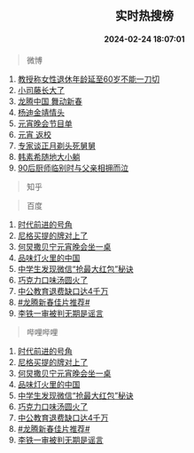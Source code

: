 <div align="center"><h2>实时热搜榜</h2><h4>2024-02-24 18:07:01</h4></div>

> 微博  

1. [教授称女性退休年龄延至60岁不能一刀切](https://s.weibo.com/weibo?q=%23%E6%95%99%E6%8E%88%E7%A7%B0%E5%A5%B3%E6%80%A7%E9%80%80%E4%BC%91%E5%B9%B4%E9%BE%84%E5%BB%B6%E8%87%B360%E5%B2%81%E4%B8%8D%E8%83%BD%E4%B8%80%E5%88%80%E5%88%87%23&t=31&band_rank=1&Refer=top)<br />
2. [小司藤长大了](https://s.weibo.com/weibo?q=%E5%B0%8F%E5%8F%B8%E8%97%A4%E9%95%BF%E5%A4%A7%E4%BA%86&t=31&band_rank=2&Refer=top)<br />
3. [龙腾中国 舞动新春](https://s.weibo.com/weibo?q=%23%E9%BE%99%E8%85%BE%E4%B8%AD%E5%9B%BD%20%E8%88%9E%E5%8A%A8%E6%96%B0%E6%98%A5%23&t=31&band_rank=3&Refer=top)<br />
4. [杨迪金靖情头](https://s.weibo.com/weibo?q=%23%E6%9D%A8%E8%BF%AA%E9%87%91%E9%9D%96%E6%83%85%E5%A4%B4%23&t=31&band_rank=4&Refer=top)<br />
5. [元宵晚会节目单](https://s.weibo.com/weibo?q=%E5%85%83%E5%AE%B5%E6%99%9A%E4%BC%9A%E8%8A%82%E7%9B%AE%E5%8D%95&t=31&band_rank=5&Refer=top)<br />
6. [元宵 返校](https://s.weibo.com/weibo?q=%E5%85%83%E5%AE%B5%20%E8%BF%94%E6%A0%A1&t=31&band_rank=6&Refer=top)<br />
7. [专家谈正月剃头死舅舅](https://s.weibo.com/weibo?q=%23%E4%B8%93%E5%AE%B6%E8%B0%88%E6%AD%A3%E6%9C%88%E5%89%83%E5%A4%B4%E6%AD%BB%E8%88%85%E8%88%85%23&t=31&band_rank=7&Refer=top)<br />
8. [韩素希随地大小躺](https://s.weibo.com/weibo?q=%23%E9%9F%A9%E7%B4%A0%E5%B8%8C%E9%9A%8F%E5%9C%B0%E5%A4%A7%E5%B0%8F%E8%BA%BA%23&t=31&band_rank=8&Refer=top)<br />
9. [90后厨师临别时与父亲相拥而泣](https://s.weibo.com/weibo?q=%2390%E5%90%8E%E5%8E%A8%E5%B8%88%E4%B8%B4%E5%88%AB%E6%97%B6%E4%B8%8E%E7%88%B6%E4%BA%B2%E7%9B%B8%E6%8B%A5%E8%80%8C%E6%B3%A3%23&t=31&band_rank=9&Refer=top)<br />

> 知乎  


> 百度  

1. [时代前进的号角](https://www.baidu.com/s?wd=%E6%97%B6%E4%BB%A3%E5%89%8D%E8%BF%9B%E7%9A%84%E5%8F%B7%E8%A7%92&sa=fyb_news&rsv_dl=fyb_news)<br />
2. [尼格买提的牌对上了](https://www.baidu.com/s?wd=%E5%B0%BC%E6%A0%BC%E4%B9%B0%E6%8F%90%E7%9A%84%E7%89%8C%E5%AF%B9%E4%B8%8A%E4%BA%86&sa=fyb_news&rsv_dl=fyb_news)<br />
3. [何炅撒贝宁元宵晚会坐一桌](https://www.baidu.com/s?wd=%E4%BD%95%E7%82%85%E6%92%92%E8%B4%9D%E5%AE%81%E5%85%83%E5%AE%B5%E6%99%9A%E4%BC%9A%E5%9D%90%E4%B8%80%E6%A1%8C&sa=fyb_news&rsv_dl=fyb_news)<br />
4. [品味灯火里的中国](https://www.baidu.com/s?wd=%E5%93%81%E5%91%B3%E7%81%AF%E7%81%AB%E9%87%8C%E7%9A%84%E4%B8%AD%E5%9B%BD&sa=fyb_news&rsv_dl=fyb_news)<br />
5. [中学生发现微信“抢最大红包”秘诀](https://www.baidu.com/s?wd=%E4%B8%AD%E5%AD%A6%E7%94%9F%E5%8F%91%E7%8E%B0%E5%BE%AE%E4%BF%A1%E2%80%9C%E6%8A%A2%E6%9C%80%E5%A4%A7%E7%BA%A2%E5%8C%85%E2%80%9D%E7%A7%98%E8%AF%80&sa=fyb_news&rsv_dl=fyb_news)<br />
6. [巧克力口味汤圆火了](https://www.baidu.com/s?wd=%E5%B7%A7%E5%85%8B%E5%8A%9B%E5%8F%A3%E5%91%B3%E6%B1%A4%E5%9C%86%E7%81%AB%E4%BA%86&sa=fyb_news&rsv_dl=fyb_news)<br />
7. [中公教育退费缺口达4千万](https://www.baidu.com/s?wd=%E4%B8%AD%E5%85%AC%E6%95%99%E8%82%B2%E9%80%80%E8%B4%B9%E7%BC%BA%E5%8F%A3%E8%BE%BE4%E5%8D%83%E4%B8%87&sa=fyb_news&rsv_dl=fyb_news)<br />
8. [#龙腾新春佳片推荐#](https://www.baidu.com/s?wd=%23%E9%BE%99%E8%85%BE%E6%96%B0%E6%98%A5%E4%BD%B3%E7%89%87%E6%8E%A8%E8%8D%90%23&sa=fyb_news&rsv_dl=fyb_news)<br />
9. [李铁一审被判无期是谣言](https://www.baidu.com/s?wd=%E6%9D%8E%E9%93%81%E4%B8%80%E5%AE%A1%E8%A2%AB%E5%88%A4%E6%97%A0%E6%9C%9F%E6%98%AF%E8%B0%A3%E8%A8%80&sa=fyb_news&rsv_dl=fyb_news)<br />

> 哔哩哔哩  

1. [时代前进的号角](https://www.baidu.com/s?wd=%E6%97%B6%E4%BB%A3%E5%89%8D%E8%BF%9B%E7%9A%84%E5%8F%B7%E8%A7%92&sa=fyb_news&rsv_dl=fyb_news)<br />
2. [尼格买提的牌对上了](https://www.baidu.com/s?wd=%E5%B0%BC%E6%A0%BC%E4%B9%B0%E6%8F%90%E7%9A%84%E7%89%8C%E5%AF%B9%E4%B8%8A%E4%BA%86&sa=fyb_news&rsv_dl=fyb_news)<br />
3. [何炅撒贝宁元宵晚会坐一桌](https://www.baidu.com/s?wd=%E4%BD%95%E7%82%85%E6%92%92%E8%B4%9D%E5%AE%81%E5%85%83%E5%AE%B5%E6%99%9A%E4%BC%9A%E5%9D%90%E4%B8%80%E6%A1%8C&sa=fyb_news&rsv_dl=fyb_news)<br />
4. [品味灯火里的中国](https://www.baidu.com/s?wd=%E5%93%81%E5%91%B3%E7%81%AF%E7%81%AB%E9%87%8C%E7%9A%84%E4%B8%AD%E5%9B%BD&sa=fyb_news&rsv_dl=fyb_news)<br />
5. [中学生发现微信“抢最大红包”秘诀](https://www.baidu.com/s?wd=%E4%B8%AD%E5%AD%A6%E7%94%9F%E5%8F%91%E7%8E%B0%E5%BE%AE%E4%BF%A1%E2%80%9C%E6%8A%A2%E6%9C%80%E5%A4%A7%E7%BA%A2%E5%8C%85%E2%80%9D%E7%A7%98%E8%AF%80&sa=fyb_news&rsv_dl=fyb_news)<br />
6. [巧克力口味汤圆火了](https://www.baidu.com/s?wd=%E5%B7%A7%E5%85%8B%E5%8A%9B%E5%8F%A3%E5%91%B3%E6%B1%A4%E5%9C%86%E7%81%AB%E4%BA%86&sa=fyb_news&rsv_dl=fyb_news)<br />
7. [中公教育退费缺口达4千万](https://www.baidu.com/s?wd=%E4%B8%AD%E5%85%AC%E6%95%99%E8%82%B2%E9%80%80%E8%B4%B9%E7%BC%BA%E5%8F%A3%E8%BE%BE4%E5%8D%83%E4%B8%87&sa=fyb_news&rsv_dl=fyb_news)<br />
8. [#龙腾新春佳片推荐#](https://www.baidu.com/s?wd=%23%E9%BE%99%E8%85%BE%E6%96%B0%E6%98%A5%E4%BD%B3%E7%89%87%E6%8E%A8%E8%8D%90%23&sa=fyb_news&rsv_dl=fyb_news)<br />
9. [李铁一审被判无期是谣言](https://www.baidu.com/s?wd=%E6%9D%8E%E9%93%81%E4%B8%80%E5%AE%A1%E8%A2%AB%E5%88%A4%E6%97%A0%E6%9C%9F%E6%98%AF%E8%B0%A3%E8%A8%80&sa=fyb_news&rsv_dl=fyb_news)<br />
